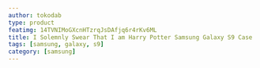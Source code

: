 ```yaml
---
author: tokodab
type: product
featimg: 14TVNIMoGXcnHTzrqJsDAfjq6r4rKv6ML
title: I Solemnly Swear That I am Harry Potter Samsung Galaxy S9 Case
tags: [samsung, galaxy, s9]
category: [samsung]
---
```

